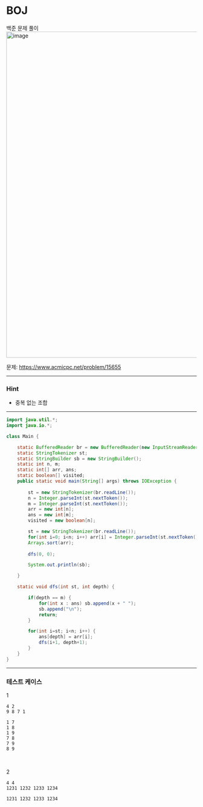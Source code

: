 # BOJ
백준 문제 풀이
<img width="1175" height="861" alt="image" src="https://github.com/user-attachments/assets/800eafd2-dc28-4647-847a-2ab90186ec5e" />


문제: https://www.acmicpc.net/problem/15655

---

### Hint

- 중복 없는 조합
  
---

```java
import java.util.*;
import java.io.*;

class Main {

    static BufferedReader br = new BufferedReader(new InputStreamReader(System.in));
    static StringTokenizer st;
    static StringBuilder sb = new StringBuilder();
    static int n, m;
    static int[] arr, ans;
    static boolean[] visited;
    public static void main(String[] args) throws IOException {
        
        st = new StringTokenizer(br.readLine());
        n = Integer.parseInt(st.nextToken());
        m = Integer.parseInt(st.nextToken());
        arr = new int[n];
        ans = new int[m];
        visited = new boolean[n];

        st = new StringTokenizer(br.readLine());
        for(int i=0; i<n; i++) arr[i] = Integer.parseInt(st.nextToken());
        Arrays.sort(arr);
        
        dfs(0, 0);

        System.out.println(sb);

    }    

    static void dfs(int st, int depth) {

        if(depth == m) {
            for(int x : ans) sb.append(x + " ");
            sb.append("\n");
            return;
        }

        for(int i=st; i<n; i++) {
            ans[depth] = arr[i];
            dfs(i+1, depth+1);
        }
    }
}


```

---

### 테스트 케이스

1
```
4 2
9 8 7 1
```

```
1 7
1 8
1 9
7 8
7 9
8 9
```

&nbsp;

2
```
4 4
1231 1232 1233 1234
```

```
1231 1232 1233 1234
```